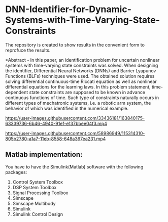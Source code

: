 # DNN-Identifier-for-Dynamic-Systems-with-Time-Varying-State-Constraints
The repository is created to show results in the convenient form to reprofuce the results.

*Abstract - In this paper, an identification problem for uncertain nonlinear systems with time-varying state constraints was solved. When designing the identifier, Differential Neural Networks (DNNs) and Barrier Lyapunov Functions (BLFs) techniques were used. The obtained solution requires solving differential continuous-time Riccati equation as well as nonlinear differential equations for the learning laws. In this problem statement, time-dependent state constraints are supposed to be known in advance continuous functions of time. Such type of constraints naturally occurs in different types of mechatronic systems, i.e. a robotic arm system, the behavior of which was identified in the numerical example. 



https://user-images.githubusercontent.com/33436181/163840175-63339736-6b46-4940-91ef-e137bbee04f3.mp4

https://user-images.githubusercontent.com/58986949/115314310-805b2780-a1a7-11eb-8558-648a367ea231.mp4


## Matlab implementation:
You have to have the Simulink(Matlab) software with the following packages:
1. Control System Toolbox
2. DSP System Toolbox
3. Signal Processing Toolbox
4. Simscape
5. Simscape Multibody
6. Simulink
7. Simulink Control Design
